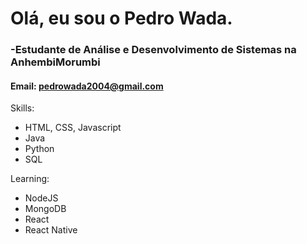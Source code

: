 <h1> Olá, eu sou o Pedro Wada. </h1>

### -Estudante de Análise e Desenvolvimento de Sistemas na AnhembiMorumbi

#### Email: pedrowada2004@gmail.com

Skills:
<ul>
<li>HTML, CSS, Javascript</li>
<li>Java</li>
<li>Python</li>
<li>SQL</li>
</ul>

Learning:
<ul>
<li>NodeJS</li>
<li>MongoDB</li>
<li>React</li>
<li>React Native</li>
</ul>
